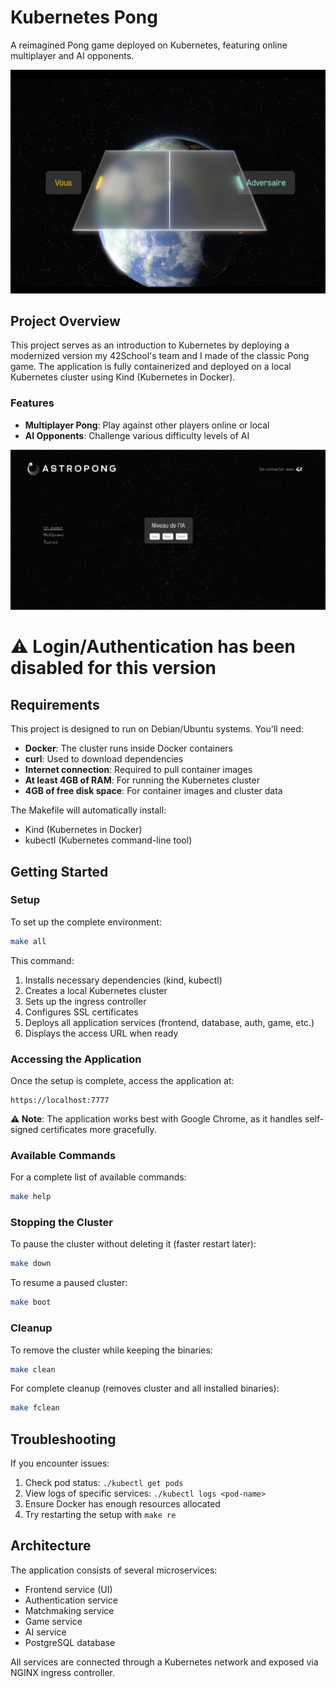# Kubernetes Pong

A reimagined Pong game deployed on Kubernetes, featuring online multiplayer and AI opponents.

![Description](./images/game.png)

## Project Overview

This project serves as an introduction to Kubernetes by deploying a modernized version my 42School's team and I made of the classic Pong game. The application is fully containerized and deployed on a local Kubernetes cluster using Kind (Kubernetes in Docker).

### Features

- **Multiplayer Pong**: Play against other players online or local
- **AI Opponents**: Challenge various difficulty levels of AI

![Description](./images/menu.png)

# ⚠️ Login/Authentication has been disabled for this version

## Requirements

This project is designed to run on Debian/Ubuntu systems. You'll need:

- **Docker**: The cluster runs inside Docker containers
- **curl**: Used to download dependencies
- **Internet connection**: Required to pull container images
- **At least 4GB of RAM**: For running the Kubernetes cluster
- **4GB of free disk space**: For container images and cluster data

The Makefile will automatically install:
- Kind (Kubernetes in Docker)
- kubectl (Kubernetes command-line tool)

## Getting Started

### Setup

To set up the complete environment:

```bash
make all
```

This command:
1. Installs necessary dependencies (kind, kubectl)
2. Creates a local Kubernetes cluster
3. Sets up the ingress controller
4. Configures SSL certificates
5. Deploys all application services (frontend, database, auth, game, etc.)
6. Displays the access URL when ready

### Accessing the Application

Once the setup is complete, access the application at:

```
https://localhost:7777
```

**⚠️ Note**: The application works best with Google Chrome, as it handles self-signed certificates more gracefully.

### Available Commands

For a complete list of available commands:

```bash
make help
```

### Stopping the Cluster

To pause the cluster without deleting it (faster restart later):

```bash
make down
```

To resume a paused cluster:

```bash
make boot
```

### Cleanup

To remove the cluster while keeping the binaries:

```bash
make clean
```

For complete cleanup (removes cluster and all installed binaries):

```bash
make fclean
```

## Troubleshooting

If you encounter issues:

1. Check pod status: `./kubectl get pods`
2. View logs of specific services: `./kubectl logs <pod-name>`
3. Ensure Docker has enough resources allocated
4. Try restarting the setup with `make re`

## Architecture

The application consists of several microservices:
- Frontend service (UI)
- Authentication service
- Matchmaking service
- Game service
- AI service
- PostgreSQL database

All services are connected through a Kubernetes network and exposed via NGINX ingress controller.